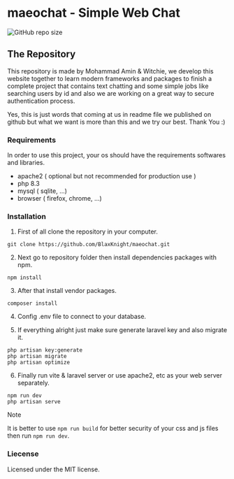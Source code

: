 # maeochat - Simple Web Chat

![GitHub repo size](https://img.shields.io/github/repo-size/BlaxKnight/maeochat)

## The Repository

This repository is made by Mohammad Amin & Witchie, we develop this website
together to learn modern frameworks and packages to finish a complete project
that contains text chatting and some simple jobs like searching users by id
and also we are working on a great way to secure authentication process.

Yes, this is just words that coming at us in readme file we published on github
but what we want is more than this and we try our best. Thank You :)

### Requirements

In order to use this project, your os should have the requirements softwares and
libraries.

- apache2 ( optional but not recommended for production use )
- php 8.3
- mysql ( sqlite, ...)
- browser ( firefox, chrome, ...)

### Installation

1. First of all clone the repository in your computer.

```
git clone https://github.com/BlaxKnight/maeochat.git
```

2. Next go to repository folder then install dependencies packages with npm.

```
npm install
```

3. After that install vendor packages.

```
composer install
```

4. Config .env file to connect to your database.

5. If everything alright just make sure generate laravel key and
   also migrate it.

```
php artisan key:generate
php artisan migrate
php artisan optimize
```

6. Finally run vite & laravel server or use apache2, etc as your web server
   separately.

```
npm run dev
php artisan serve
```

> [!NOTE]
> It is better to use `npm run build` for better security of your css and js
> files then run `npm run dev`.

### Liecense

Licensed under the MIT license.
